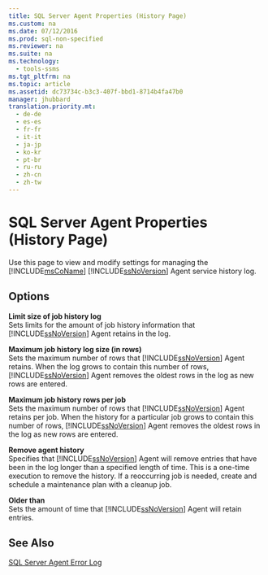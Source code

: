 ```yaml
---
title: SQL Server Agent Properties (History Page)
ms.custom: na
ms.date: 07/12/2016
ms.prod: sql-non-specified
ms.reviewer: na
ms.suite: na
ms.technology: 
  - tools-ssms
ms.tgt_pltfrm: na
ms.topic: article
ms.assetid: dc73734c-b3c3-407f-bbd1-8714b4fa47b0
manager: jhubbard
translation.priority.mt: 
  - de-de
  - es-es
  - fr-fr
  - it-it
  - ja-jp
  - ko-kr
  - pt-br
  - ru-ru
  - zh-cn
  - zh-tw
---
```

# SQL Server Agent Properties (History Page)
Use this page to view and modify settings for managing the [!INCLUDE[msCoName](../content/includes/msCoName_md.md)] [!INCLUDE[ssNoVersion](../content/includes/ssNoVersion_md.md)] Agent service history log.  
  
## Options  
**Limit size of job history log**  
Sets limits for the amount of job history information that [!INCLUDE[ssNoVersion](../content/includes/ssNoVersion_md.md)] Agent retains in the log.  
  
**Maximum job history log size (in rows)**  
Sets the maximum number of rows that [!INCLUDE[ssNoVersion](../content/includes/ssNoVersion_md.md)] Agent retains. When the log grows to contain this number of rows, [!INCLUDE[ssNoVersion](../content/includes/ssNoVersion_md.md)] Agent removes the oldest rows in the log as new rows are entered.  
  
**Maximum job history rows per job**  
Sets the maximum number of rows that [!INCLUDE[ssNoVersion](../content/includes/ssNoVersion_md.md)] Agent retains per job. When the history for a particular job grows to contain this number of rows, [!INCLUDE[ssNoVersion](../content/includes/ssNoVersion_md.md)] Agent removes the oldest rows in the log as new rows are entered.  
  
**Remove agent history**  
Specifies that [!INCLUDE[ssNoVersion](../content/includes/ssNoVersion_md.md)] Agent will remove entries that have been in the log longer than a specified length of time. This is a one\-time execution to remove the history. If a reoccurring job is needed, create and schedule a maintenance plan with a cleanup job.  
  
**Older than**  
Sets the amount of time that [!INCLUDE[ssNoVersion](../content/includes/ssNoVersion_md.md)] Agent will retain entries.  
  
## See Also  
[SQL Server Agent Error Log](../content/SQL-Server-Agent-Error-Log.md)  
  

